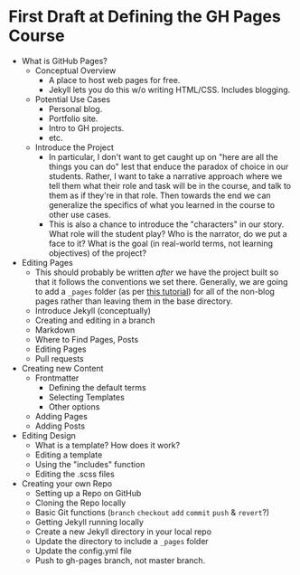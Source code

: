 # First Draft at Defining the GH Pages Course

* What is GitHub Pages?
  - Conceptual Overview
    + A place to host web pages for free.
    + Jekyll lets you do this w/o writing HTML/CSS. Includes blogging.
  - Potential Use Cases
    + Personal blog.
    + Portfolio site.
    + Intro to GH projects.
    + etc.
  - Introduce the Project
    + In particular, I don't want to get caught up on "here are all the things you can do" lest that enduce the paradox of choice in our students. Rather, I want to take a narrative approach where we tell them what their role and task will be in the course, and talk to them as if they're in that role. Then towards the end we can generalize the specifics of what you learned in the course to other use cases.
    + This is also a chance to introduce the "characters" in our story. What role will the student play? Who is the narrator, do we put a face to it? What is the goal (in real-world terms, not learning objectives) of the project?
* Editing Pages
    + This should probably be written _after_ we have the project built so that it follows the conventions we set there. Generally, we are going to add a `_pages` folder (as per [this tutorial](http://www.taniarascia.com/make-a-static-website-with-jekyll/)) for all of the non-blog pages rather than leaving them in the base directory.
  - Introduce Jekyll (conceptually)
  - Creating and editing in a branch
  - Markdown
  - Where to Find Pages, Posts
  - Editing Pages
  - Pull requests
* Creating new Content
  - Frontmatter
    + Defining the default terms
    + Selecting Templates
    + Other options
  - Adding Pages
  - Adding Posts
* Editing Design
  - What is a template? How does it work?
  - Editing a template
  - Using the "includes" function
  - Editing the .scss files
* Creating your own Repo
  - Setting up a Repo on GitHub
  - Cloning the Repo locally
  - Basic Git functions (`branch` `checkout` `add` `commit` `push` & `revert`?)
  - Getting Jekyll running locally
  - Create a new Jekyll directory in your local repo
  - Update the directory to include a `_pages` folder
  - Update the config.yml file
  - Push to gh-pages branch, not master branch.
